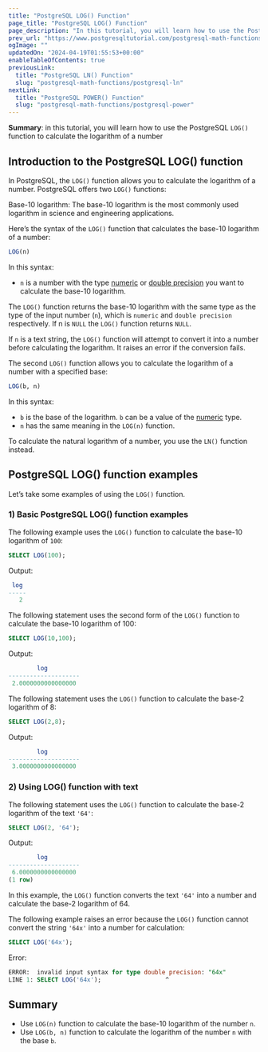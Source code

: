 ```yaml
---
title: "PostgreSQL LOG() Function"
page_title: "PostgreSQL LOG() Function"
page_description: "In this tutorial, you will learn how to use the PostgreSQL LOG() function to calculate the logarithm of a number"
prev_url: "https://www.postgresqltutorial.com/postgresql-math-functions/postgresql-log/"
ogImage: ""
updatedOn: "2024-04-19T01:55:53+00:00"
enableTableOfContents: true
previousLink: 
  title: "PostgreSQL LN() Function"
  slug: "postgresql-math-functions/postgresql-ln"
nextLink: 
  title: "PostgreSQL POWER() Function"
  slug: "postgresql-math-functions/postgresql-power"
---
```





**Summary**: in this tutorial, you will learn how to use the PostgreSQL `LOG()` function to calculate the logarithm of a number


## Introduction to the PostgreSQL LOG() function

In PostgreSQL, the `LOG()` function allows you to calculate the logarithm of a number. PostgreSQL offers two `LOG()` functions:

Base\-10 logarithm: The base\-10 logarithm is the most commonly used logarithm in science and engineering applications.

Here’s the syntax of the `LOG()` function that calculates the base\-10 logarithm of a number:


```sql
LOG(n)
```
In this syntax:

* `n` is a number with the type [numeric](../postgresql-tutorial/postgresql-numeric) or [double precision](../postgresql-tutorial/postgresql-double-precision-type) you want to calculate the base\-10 logarithm.

The `LOG()` function returns the base\-10 logarithm with the same type as the type of the input number (`n`), which is `numeric` and `double precision` respectively. If n is `NULL` the `LOG()` function returns `NULL`.

If `n` is a text string, the `LOG()` function will attempt to convert it into a number before calculating the logarithm. It raises an error if the conversion fails.

The second `LOG()` function allows you to calculate the logarithm of a number with a specified base:


```sql
LOG(b, n)
```
In this syntax:

* `b` is the base of the logarithm. `b` can be a value of the [numeric](../postgresql-tutorial/postgresql-numeric) type.
* `n` has the same meaning in the `LOG(n)` function.

To calculate the natural logarithm of a number, you use the `LN()` function instead.


## PostgreSQL LOG() function examples

Let’s take some examples of using the `LOG()` function.


### 1\) Basic PostgreSQL LOG() function examples

The following example uses the `LOG()` function to calculate the base\-10 logarithm of `100`:


```sql
SELECT LOG(100);
```
Output:


```sql
 log
-----
   2
```
The following statement uses the second form of the `LOG()` function to calculate the base\-10 logarithm of 100:


```sql
SELECT LOG(10,100);
```
Output:


```sql
        log
--------------------
 2.0000000000000000
```
The following statement uses the `LOG()` function to calculate the base\-2 logarithm of 8:


```sql
SELECT LOG(2,8);
```
Output:


```sql
        log
--------------------
 3.0000000000000000
```

### 2\) Using LOG() function with text

The following statement uses the `LOG()` function to calculate the base\-2 logarithm of the text `'64'`:


```sql
SELECT LOG(2, '64');
```
Output:


```sql
        log
--------------------
 6.0000000000000000
(1 row)
```
In this example, the `LOG()` function converts the text `'64'` into a number and calculate the base\-2 logarithm of 64\.

The following example raises an error because the `LOG()` function cannot convert the string `'64x'` into a number for calculation:


```sql
SELECT LOG('64x');
```
Error:


```sql
ERROR:  invalid input syntax for type double precision: "64x"
LINE 1: SELECT LOG('64x');                  ^
```

## Summary

* Use `LOG(n)` function to calculate the base\-10 logarithm of the number `n`.
* Use `LOG(b, n)` function to calculate the logarithm of the number `n` with the base `b`.

